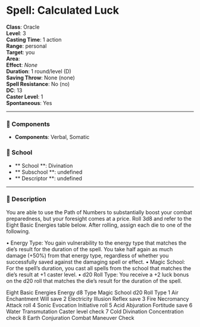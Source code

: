 
# Spell: Calculated Luck
**Class**: Oracle  
**Level**: 3  
**Casting Time**: 1 action  
**Range**: personal  
**Target**: you  
**Area**:   
**Effect**: _None_  
**Duration**: 1 round/level (D)  
**Saving Throw**: None (none)  
**Spell Resistance**: No (no)  
**DC**: 13  
**Caster Level**: 1  
**Spontaneous**: Yes

---

### 🔮 Components
- **Components**: Verbal, Somatic

### 🏫 School
- ** School **: Divination
- ** Subschool **: undefined
- ** Descriptor **: undefined
---

### 📜 Description
You are able to use the Path of Numbers to substantially boost your combat preparedness, but your foresight comes at a price. Roll 3d8 and refer to the Eight Basic Energies table below. After rolling, assign each die to one of the following.

• Energy Type: You gain vulnerability to the energy type that matches the die’s result for the duration of the spell. You take half again as much damage (+50%) from that energy type, regardless of whether you successfully saved against the damaging spell or effect.
• Magic School: For the spell’s duration, you cast all spells from the school that matches the die’s result at +1 caster level.
• d20 Roll Type: You receive a +2 luck bonus on the d20 roll that matches the die’s result for the duration of the spell.

Eight Basic Energies
     Energy
d8  Type  Magic  School  d20 Roll Type
1  Air  Enchantment  Will save
2  Electricity  Illusion  Reflex save
3  Fire  Necromancy  Attack roll
4  Sonic  Evocation  Initiative roll
5  Acid  Abjuration  Fortitude save
6  Water  Transmutation  Caster level check
7  Cold  Divination  Concentration check
8  Earth  Conjuration  Combat Maneuver Check
